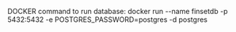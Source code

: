 DOCKER command to run database:
docker run --name finsetdb -p 5432:5432 -e POSTGRES_PASSWORD=postgres -d postgres
